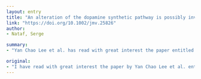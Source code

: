 ```yaml
---
layout: entry
title: "An alteration of the dopamine synthetic pathway is possibly involved in the pathophysiology of COVID-19"
link: "https://doi.org/10.1002/jmv.25826"
author:
- Nataf, Serge

summary:
- "Yan Chao Lee et al. has read with great interest the paper entitled COVID-19 patients?1. The neuroinvasive potential of SARS-CoV2 may be at least partially responsible for the respiratory failure. This article is protected by copyright. All rights reserved. Article is entitled: 'The dopamine synthetic pathways are possibly involved in the pathophysiology of COV2 patients?1."

original:
- "I have read with great interest the paper by Yan Chao Lee et al. entitled ?The neuroinvasive potential of SARS-CoV2 may be at least partially responsible for the respiratory failure of COVID-19 patients?1. I would like here to provide arguments indicating that an alteration of the dopamine synthetic pathways is possibly involved in the pathophysiology of COVID-19. This article is protected by copyright. All rights reserved."
---
```



